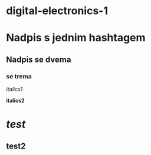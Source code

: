 # digital-electronics-1
# Nadpis s jednim hashtagem
## Nadpis se dvema
### se trema
*italics1*

**italics2**
# *test*
## **test2**
